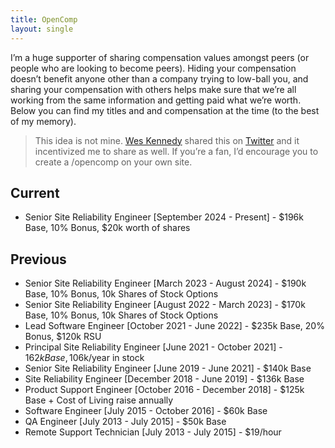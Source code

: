 ```yaml
---
title: OpenComp
layout: single
---
```

I’m a huge supporter of sharing compensation values amongst peers (or people who are looking to become peers). Hiding your compensation doesn’t benefit anyone other than a company trying to low-ball you, and sharing your compensation with others helps make sure that we’re all working from the same information and getting paid what we’re worth. Below you can find my titles and and compensation at the time (to the best of my memory).

> This idea is not mine. [Wes Kennedy](https://wes.today/) shared this on [Twitter](https://twitter.com/wesdottoday) and it incentivized me to share as well. If you’re a fan, I’d encourage you to create a /opencomp on your own site.

## Current
- Senior Site Reliability Engineer [September 2024 - Present] - $196k Base, 10% Bonus, $20k worth of shares

## Previous
- Senior Site Reliability Engineer [March 2023 - August 2024] - $190k Base, 10% Bonus, 10k Shares of Stock Options
- Senior Site Reliability Engineer [August 2022 - March 2023] - $170k Base, 10% Bonus, 10k Shares of Stock Options
- Lead Software Engineer [October 2021 - June 2022] - $235k Base, 20% Bonus, $120k RSU
- Principal Site Reliability Engineer [June 2021 - October 2021] - $162k Base, 10% Bonus, ~$6k/year in stock
- Senior Site Reliability Engineer [June 2019 - June 2021] - $140k Base
- Site Reliability Engineer [December 2018 - June 2019] - $136k Base
- Product Support Engineer [October 2016 - December 2018] - $125k Base + Cost of Living raise annually
- Software Engineer [July 2015 - October 2016] - $60k Base
- QA Engineer [July 2013 - July 2015] - $50k Base
- Remote Support Technician [July 2013 - July 2015] - $19/hour
